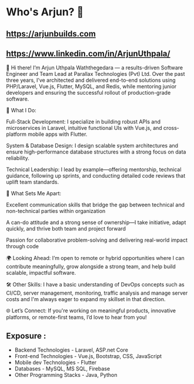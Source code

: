 # Who's Arjun? 🤔
## https://arjunbuilds.com
## https://www.linkedin.com/in/ArjunUthpala/

👋 Hi there! I’m Arjun Uthpala Waththegedara — a results-driven Software Engineer and Team Lead at Parallax Technologies (Pvt) Ltd. Over the past three years, I’ve architected and delivered end-to-end solutions using PHP/Laravel, Vue.js, Flutter, MySQL, and Redis, while mentoring junior developers and ensuring the successful rollout of production-grade software.

🔧 What I Do:

Full-Stack Development: I specialize in building robust APIs and microservices in Laravel, intuitive functional UIs with Vue.js, and cross-platform mobile apps with Flutter.

System & Database Design: I design scalable system architectures and ensure high-performance database structures with a strong focus on data reliability.

Technical Leadership: I lead by example—offering mentorship, technical guidance, following up sprints, and conducting detailed code reviews that uplift team standards.

💬 What Sets Me Apart:

Excellent communication skills that bridge the gap between technical and non-technical parties within organization

A can-do attitude and a strong sense of ownership—I take initiative, adapt quickly, and thrive both team and project forward

Passion for collaborative problem-solving and delivering real-world impact through code

🌍 Looking Ahead:
I’m open to remote or hybrid opportunities where I can contribute meaningfully, grow alongside a strong team, and help build scalable, impactful software.

🛠 Other Skills:
I have a basic understanding of DevOps concepts such as CI/CD, server management, monitoring, traffic analysis and manage server costs and I'm always eager to expand my skillset in that direction.

🌐 Let’s Connect:
If you're working on meaningful products, innovative platforms, or remote-first teams, I’d love to hear from you!
## Exposure : 
* Backend Technologies - Laravel, ASP.net Core
* Front-end Technologies - Vue.js, Bootstrap, CSS, JavaScript
* Mobile dev Technologies - Flutter
* Databases - MySQL, MS SQL, Firebase
* Other Programming Stacks - Java, Python


<!--
**ArjunUthpala/ArjunUthpala** is a ✨ _special_ ✨ repository because its `README.md` (this file) appears on your GitHub profile.

Here are some ideas to get you started:

- 🔭 I’m currently working on ...
- 🌱 I’m currently learning ...
- 👯 I’m looking to collaborate on ...
- 🤔 I’m looking for help with ...
- 💬 Ask me about ...
- 📫 How to reach me: ...
- 😄 Pronouns: ...
- ⚡ Fun fact: ...
-->
